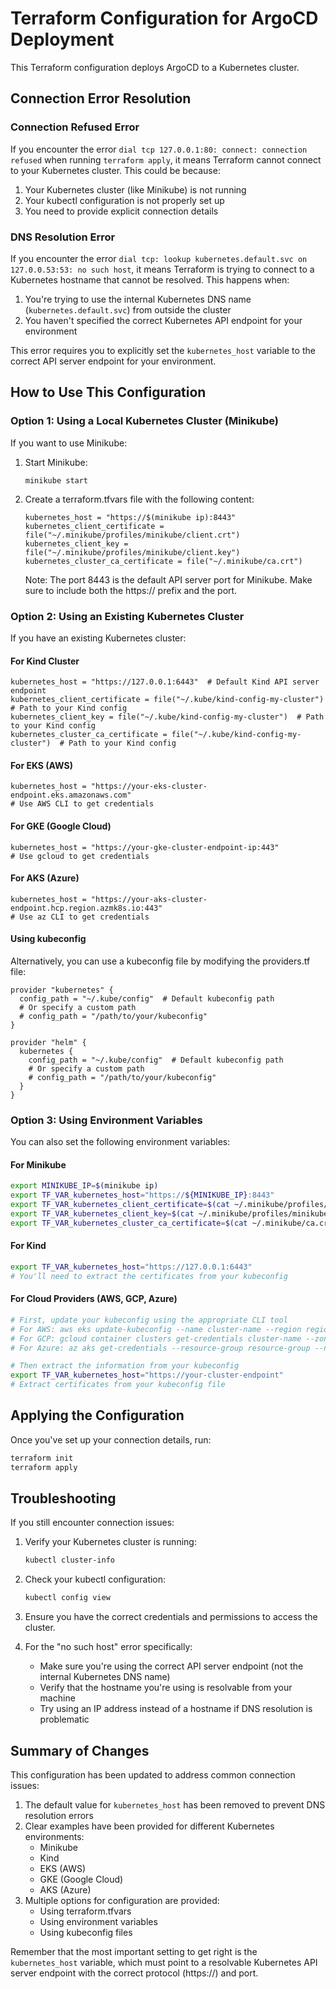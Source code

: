 # Terraform Configuration for ArgoCD Deployment

This Terraform configuration deploys ArgoCD to a Kubernetes cluster.

## Connection Error Resolution

### Connection Refused Error

If you encounter the error `dial tcp 127.0.0.1:80: connect: connection refused` when running `terraform apply`, it means Terraform cannot connect to your Kubernetes cluster. This could be because:

1. Your Kubernetes cluster (like Minikube) is not running
2. Your kubectl configuration is not properly set up
3. You need to provide explicit connection details

### DNS Resolution Error

If you encounter the error `dial tcp: lookup kubernetes.default.svc on 127.0.0.53:53: no such host`, it means Terraform is trying to connect to a Kubernetes hostname that cannot be resolved. This happens when:

1. You're trying to use the internal Kubernetes DNS name (`kubernetes.default.svc`) from outside the cluster
2. You haven't specified the correct Kubernetes API endpoint for your environment

This error requires you to explicitly set the `kubernetes_host` variable to the correct API server endpoint for your environment.

## How to Use This Configuration

### Option 1: Using a Local Kubernetes Cluster (Minikube)

If you want to use Minikube:

1. Start Minikube:
   ```
   minikube start
   ```

2. Create a terraform.tfvars file with the following content:
   ```hcl
   kubernetes_host = "https://$(minikube ip):8443"
   kubernetes_client_certificate = file("~/.minikube/profiles/minikube/client.crt")
   kubernetes_client_key = file("~/.minikube/profiles/minikube/client.key")
   kubernetes_cluster_ca_certificate = file("~/.minikube/ca.crt")
   ```
   
   Note: The port 8443 is the default API server port for Minikube. Make sure to include both the https:// prefix and the port.

### Option 2: Using an Existing Kubernetes Cluster

If you have an existing Kubernetes cluster:

#### For Kind Cluster

```hcl
kubernetes_host = "https://127.0.0.1:6443"  # Default Kind API server endpoint
kubernetes_client_certificate = file("~/.kube/kind-config-my-cluster")  # Path to your Kind config
kubernetes_client_key = file("~/.kube/kind-config-my-cluster")  # Path to your Kind config
kubernetes_cluster_ca_certificate = file("~/.kube/kind-config-my-cluster")  # Path to your Kind config
```

#### For EKS (AWS)

```hcl
kubernetes_host = "https://your-eks-cluster-endpoint.eks.amazonaws.com"
# Use AWS CLI to get credentials
```

#### For GKE (Google Cloud)

```hcl
kubernetes_host = "https://your-gke-cluster-endpoint-ip:443"
# Use gcloud to get credentials
```

#### For AKS (Azure)

```hcl
kubernetes_host = "https://your-aks-cluster-endpoint.hcp.region.azmk8s.io:443"
# Use az CLI to get credentials
```

#### Using kubeconfig

Alternatively, you can use a kubeconfig file by modifying the providers.tf file:
```hcl
provider "kubernetes" {
  config_path = "~/.kube/config"  # Default kubeconfig path
  # Or specify a custom path
  # config_path = "/path/to/your/kubeconfig"
}

provider "helm" {
  kubernetes {
    config_path = "~/.kube/config"  # Default kubeconfig path
    # Or specify a custom path
    # config_path = "/path/to/your/kubeconfig"
  }
}
```

### Option 3: Using Environment Variables

You can also set the following environment variables:

#### For Minikube

```bash
export MINIKUBE_IP=$(minikube ip)
export TF_VAR_kubernetes_host="https://${MINIKUBE_IP}:8443"
export TF_VAR_kubernetes_client_certificate=$(cat ~/.minikube/profiles/minikube/client.crt)
export TF_VAR_kubernetes_client_key=$(cat ~/.minikube/profiles/minikube/client.key)
export TF_VAR_kubernetes_cluster_ca_certificate=$(cat ~/.minikube/ca.crt)
```

#### For Kind

```bash
export TF_VAR_kubernetes_host="https://127.0.0.1:6443"
# You'll need to extract the certificates from your kubeconfig
```

#### For Cloud Providers (AWS, GCP, Azure)

```bash
# First, update your kubeconfig using the appropriate CLI tool
# For AWS: aws eks update-kubeconfig --name cluster-name --region region
# For GCP: gcloud container clusters get-credentials cluster-name --zone zone --project project-id
# For Azure: az aks get-credentials --resource-group resource-group --name cluster-name

# Then extract the information from your kubeconfig
export TF_VAR_kubernetes_host="https://your-cluster-endpoint"
# Extract certificates from your kubeconfig file
```

## Applying the Configuration

Once you've set up your connection details, run:

```bash
terraform init
terraform apply
```

## Troubleshooting

If you still encounter connection issues:

1. Verify your Kubernetes cluster is running:
   ```bash
   kubectl cluster-info
   ```

2. Check your kubectl configuration:
   ```bash
   kubectl config view
   ```

3. Ensure you have the correct credentials and permissions to access the cluster.

4. For the "no such host" error specifically:
   - Make sure you're using the correct API server endpoint (not the internal Kubernetes DNS name)
   - Verify that the hostname you're using is resolvable from your machine
   - Try using an IP address instead of a hostname if DNS resolution is problematic

## Summary of Changes

This configuration has been updated to address common connection issues:

1. The default value for `kubernetes_host` has been removed to prevent DNS resolution errors
2. Clear examples have been provided for different Kubernetes environments:
   - Minikube
   - Kind
   - EKS (AWS)
   - GKE (Google Cloud)
   - AKS (Azure)
3. Multiple options for configuration are provided:
   - Using terraform.tfvars
   - Using environment variables
   - Using kubeconfig files

Remember that the most important setting to get right is the `kubernetes_host` variable, which must point to a resolvable Kubernetes API server endpoint with the correct protocol (https://) and port.
